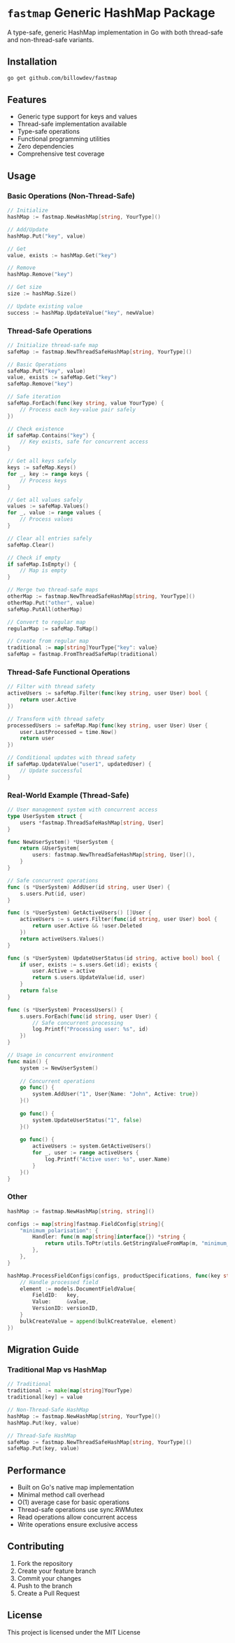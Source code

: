 # `fastmap` Generic HashMap Package

A type-safe, generic HashMap implementation in Go with both thread-safe and non-thread-safe variants.

## Installation

```bash
go get github.com/billowdev/fastmap
```

## Features

- Generic type support for keys and values
- Thread-safe implementation available
- Type-safe operations
- Functional programming utilities
- Zero dependencies
- Comprehensive test coverage

## Usage

### Basic Operations (Non-Thread-Safe)

```go
// Initialize
hashMap := fastmap.NewHashMap[string, YourType]()

// Add/Update
hashMap.Put("key", value)

// Get
value, exists := hashMap.Get("key")

// Remove
hashMap.Remove("key")

// Get size
size := hashMap.Size()

// Update existing value
success := hashMap.UpdateValue("key", newValue)
```

### Thread-Safe Operations

```go
// Initialize thread-safe map
safeMap := fastmap.NewThreadSafeHashMap[string, YourType]()

// Basic Operations
safeMap.Put("key", value)
value, exists := safeMap.Get("key")
safeMap.Remove("key")

// Safe iteration
safeMap.ForEach(func(key string, value YourType) {
    // Process each key-value pair safely
})

// Check existence
if safeMap.Contains("key") {
    // Key exists, safe for concurrent access
}

// Get all keys safely
keys := safeMap.Keys()
for _, key := range keys {
    // Process keys
}

// Get all values safely
values := safeMap.Values()
for _, value := range values {
    // Process values
}

// Clear all entries safely
safeMap.Clear()

// Check if empty
if safeMap.IsEmpty() {
    // Map is empty
}

// Merge two thread-safe maps
otherMap := fastmap.NewThreadSafeHashMap[string, YourType]()
otherMap.Put("other", value)
safeMap.PutAll(otherMap)

// Convert to regular map
regularMap := safeMap.ToMap()

// Create from regular map
traditional := map[string]YourType{"key": value}
safeMap = fastmap.FromThreadSafeMap(traditional)
```

### Thread-Safe Functional Operations

```go
// Filter with thread safety
activeUsers := safeMap.Filter(func(key string, user User) bool {
    return user.Active
})

// Transform with thread safety
processedUsers := safeMap.Map(func(key string, user User) User {
    user.LastProcessed = time.Now()
    return user
})

// Conditional updates with thread safety
if safeMap.UpdateValue("user1", updatedUser) {
    // Update successful
}
```

### Real-World Example (Thread-Safe)

```go
// User management system with concurrent access
type UserSystem struct {
    users *fastmap.ThreadSafeHashMap[string, User]
}

func NewUserSystem() *UserSystem {
    return &UserSystem{
        users: fastmap.NewThreadSafeHashMap[string, User](),
    }
}

// Safe concurrent operations
func (s *UserSystem) AddUser(id string, user User) {
    s.users.Put(id, user)
}

func (s *UserSystem) GetActiveUsers() []User {
    activeUsers := s.users.Filter(func(id string, user User) bool {
        return user.Active && !user.Deleted
    })
    return activeUsers.Values()
}

func (s *UserSystem) UpdateUserStatus(id string, active bool) bool {
    if user, exists := s.users.Get(id); exists {
        user.Active = active
        return s.users.UpdateValue(id, user)
    }
    return false
}

func (s *UserSystem) ProcessUsers() {
    s.users.ForEach(func(id string, user User) {
        // Safe concurrent processing
        log.Printf("Processing user: %s", id)
    })
}

// Usage in concurrent environment
func main() {
    system := NewUserSystem()
    
    // Concurrent operations
    go func() {
        system.AddUser("1", User{Name: "John", Active: true})
    }()
    
    go func() {
        system.UpdateUserStatus("1", false)
    }()
    
    go func() {
        activeUsers := system.GetActiveUsers()
        for _, user := range activeUsers {
            log.Printf("Active user: %s", user.Name)
        }
    }()
}
```

### Other
```go
hashMap := fastmap.NewHashMap[string, string]()

configs := map[string]fastmap.FieldConfig[string]{
    "minimum_polarisation": {
        Handler: func(m map[string]interface{}) *string {
            return utils.ToPtr(utils.GetStringValueFromMap(m, "minimum_polarisation"))
        },
    },
}

hashMap.ProcessFieldConfigs(configs, productSpecifications, func(key string, value string, index int) {
    // Handle processed field
    element := models.DocumentFieldValue{
        FieldID:   key,
        Value:     &value,
        VersionID: versionID,
    }
    bulkCreateValue = append(bulkCreateValue, element)
})
```

## Migration Guide

### Traditional Map vs HashMap

```go
// Traditional
traditional := make(map[string]YourType)
traditional[key] = value

// Non-Thread-Safe HashMap
hashMap := fastmap.NewHashMap[string, YourType]()
hashMap.Put(key, value)

// Thread-Safe HashMap
safeMap := fastmap.NewThreadSafeHashMap[string, YourType]()
safeMap.Put(key, value)
```

## Performance

- Built on Go's native map implementation
- Minimal method call overhead
- O(1) average case for basic operations
- Thread-safe operations use sync.RWMutex
- Read operations allow concurrent access
- Write operations ensure exclusive access

## Contributing

1. Fork the repository
2. Create your feature branch
3. Commit your changes
4. Push to the branch
5. Create a Pull Request

## License

This project is licensed under the MIT License